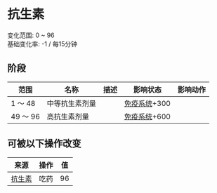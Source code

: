 # 抗生素  
变化范围: 0 ~ 96  
基础变化率: -1 / 每15分钟  
## 阶段  
范围  |  名称  |  描述  |  影响状态  |  影响动作  
----  |  ----  |  ----  |  ----  |  ----  
1 ～ 48  |  中等抗生素剂量  |    |  [免疫系统](ImmuneSystem.md)+300  |    
49 ～ 96  |  高抗生素剂量  |    |  [免疫系统](ImmuneSystem.md)+600  |    
## 可被以下操作改变  
来源  |  操作  |  值  
----  |  ----  |  ----  
[抗生素](Antibiotics.md)  |  吃药  |  96  

